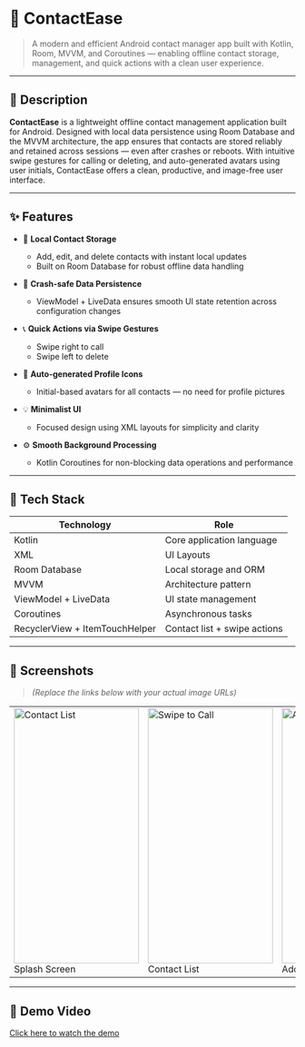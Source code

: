 # 📇 ContactEase

> A modern and efficient Android contact manager app built with Kotlin, Room, MVVM, and Coroutines — enabling offline contact storage, management, and quick actions with a clean user experience.

---

## 📱 Description

**ContactEase** is a lightweight offline contact management application built for Android. Designed with local data persistence using Room Database and the MVVM architecture, the app ensures that contacts are stored reliably and retained across sessions — even after crashes or reboots. With intuitive swipe gestures for calling or deleting, and auto-generated avatars using user initials, ContactEase offers a clean, productive, and image-free user interface.

---

## ✨ Features

- 📇 **Local Contact Storage**
  - Add, edit, and delete contacts with instant local updates  
  - Built on Room Database for robust offline data handling

- 🔄 **Crash-safe Data Persistence**
  - ViewModel + LiveData ensures smooth UI state retention across configuration changes  

- 📞 **Quick Actions via Swipe Gestures**
  - Swipe right to call  
  - Swipe left to delete  

- 🧍 **Auto-generated Profile Icons**
  - Initial-based avatars for all contacts — no need for profile pictures  

- 💡 **Minimalist UI**
  - Focused design using XML layouts for simplicity and clarity  

- ⚙️ **Smooth Background Processing**
  - Kotlin Coroutines for non-blocking data operations and performance  

---

## 🧪 Tech Stack

| Technology         | Role                                  |
|-------------------|---------------------------------------|
| Kotlin            | Core application language             |
| XML               | UI Layouts                            |
| Room Database     | Local storage and ORM                 |
| MVVM              | Architecture pattern                  |
| ViewModel + LiveData | UI state management               |
| Coroutines        | Asynchronous tasks                    |
| RecyclerView + ItemTouchHelper | Contact list + swipe actions |

---


## 📸 Screenshots

> *(Replace the links below with your actual image URLs)*

<table>
  <tr>
    <td><img src="https://github.com/user-attachments/assets/508c1e1a-200f-4331-949c-264556184611" alt="Contact List" width="220" height="450"/><br/>Splash Screen</td>
    <td><img src="https://github.com/user-attachments/assets/df87281a-0e60-43e2-b487-41c500714e56" alt="Swipe to Call" width="220" height="450"/><br/>Contact List</td>
    <td><img src="https://github.com/user-attachments/assets/45100198-ffa8-455e-a7fa-a332fefd281b" alt="Add Contact" width="220" height="450"/><br/>Add Contact</td>
  </tr>
</table>

---

## 🎥 Demo Video

[Click here to watch the demo](https://drive.google.com/file/d/1N2V-H2tNHJsUvCgus_V3qApb1MTCfO4L/view?usp=drivesdk)

